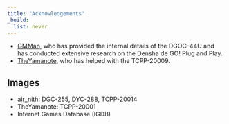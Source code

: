 ```yaml
---
title: "Acknowledgements"
_build:
  list: never
---
```


- [GMMan](https://github.com/GMMan), who has provided the internal details of the DGOC-44U and has conducted extensive research on the Densha de GO! Plug and Play.
- [TheYamanote](https://twitter.com/The_Yamanote), who has helped with the TCPP-20009.

## Images

- air_nith: DGC-255, DYC-288, TCPP-20014
- TheYamanote: TCPP-20001
- Internet Games Database (IGDB)
